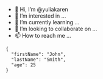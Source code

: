 - 👋 Hi, I’m @yuliakaren
- 👀 I’m interested in ...
- 🌱 I’m currently learning ...
- 💞️ I’m looking to collaborate on ...
- 📫 How to reach me ...

<!---
yuliakaren/yuliakaren is a ✨ special ✨ repository because its `README.md` (this file) appears on your GitHub profile.
You can click the Preview link to take a look at your changes.
--->

```
{
  "firstName": "John",
  "lastName": "Smith",
  "age": 25
}
```
